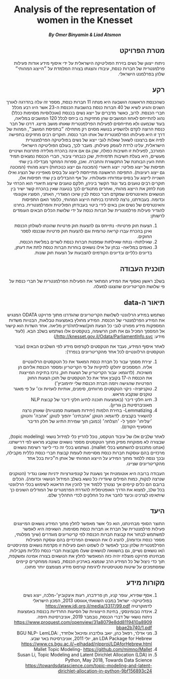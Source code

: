 <div align="center">

# Analysis of the representation of women in the Knesset
##### By Omer Binyamin  & Liad Atsmon
</div>

<div dir="rtl">

## מטרת הפרויקט
ניתוח ייצוגן של נשים בזירת הפוליטיקה הישראלית על ידי איסוף מידע אודות פעילות פרלמנטרית של חברות כנסת, עיבודו והצגתו בצורה המלמדת על ״הייצוג המהותי״ שלהן בפרלמנט הישראלי.

## רקע
כשהכנסת הראשונה הושבעה היא מנתה 11 חברות כנסת, מספר זה עלה בהדרגה לאורך השנים והגיע לשיא של 40 חברות כנסת בהשבעת הכנסת ה-23 אשר היוו רבע מכלל חברי הכנסת. לרוב, כאשר מדברים על ייצוג נשים בכנסת (ואוכלוסיות מסוימות ככלל) נהוג להתייחס לאחוז המושבים שהן מחזיקות בו ביחס לכלל 120 המושבים במליאה, בעוד שכמעט ולא מתייחסים לפעילות הפרלמנטרית שאותו מושב מייצג. דרכו של חבר כנסת הרוצה לקדם ולהשפיע בנושא מסוים רק מתחילה ״בתפיסת המושב״, המהות של דרך זו היא פעילותו הפרלמנטרית של אותו חבר כנסת. חוקרים רבים מחזיקים בתפישה לפיה אם ברצוננו לשאול שאלות לגבי ייצוג של נשים בפוליטיקה הפרלמנטרית הישראלית, עלינו לרדת לעומק פעילותן. מעבר לכך, בעולם הפוליטיקה הישראלי המורכב, לפעילות זו חשיבות כפולה, שכן גם אם אינה בהכרח מולידה פתרונות ושינויים מעשיים, היא בעלת חשיבות תדמיתית, שכן כנבחרי ציבור, חברי הכנסת נמצאים תמיד תחת העין הבוחנת של התקשורת והחברה.
ואכן, ספרות המחקר מבדילה בין שתי תפיסות של ייצוג פוליטי: ייצוג תיאורי (המכונה גם ייצוג כנוכחות) וייצוג מהותי (המכונה גם ייצוג רעיונות).  התפיסה הראשונה מתייחסת לייצוג על בסיס מאפייניו של הנציג ואילו השנייה לייצוג על בסיס עמדותיו ופעולותיו. על אף ההבדלים בין שתי תפיסות אלו, חוקרים רבים טוענים בעד ונגד הקשר ביניהן, חלקם טוענים שייצוג תיאורי הוא הכרחי על מנת לחזק את הייצוג מהותי, ואחרים מתנגדים לכך בטענה שאין בהכרח קשר ישיר בין הנושאים והאינטרסים שמקדם חבר כנסת לבין שיוכו המגדרי, האתני, הסוציו אקונומי וכדומה.
בעבודתנו, נרצה להתרכז בניתוח הייצוג המהותי, כלומר האם התפיסות והאינטרסים של נשים אכן באים לידי ביטוי בעבודתן הפוליטית והפרלמנטרית. בחרנו להגדיר פעילות פרלמנטרית של חברות כנסת על ידי שלושת הכלים הבאים העומדים לרשותן:
1.	הצעות חוק פרטיות- נתייחס גם להצעות חוק פרטיות שהונחו לשולחן הכנסת ואינן בהכרח עברו קריאה טרומית וגם להצעות חוק פרטיות שנכנסו לספר החוקים.
2.	שאילתות- ננתח שאילתות שמפנות חברות כנסת לשרים במליאת הכנסת.
3.	נאומים במליאה- נבחן על אילו נושאים בוחרות חברות כנסת לתת את דעתן, בדיונים כלליים ובדיונים הקודמים להצבעות על הצעות חוק שונות.

## תוכנית העבודה
בשלב ראשון נאסוף את המידע המתאר את הפעילות הפרלמנטרית של חברי כנסת על פי שלושת הקריטריונים שהצגנו למעלה.

## תיאור ה-data
נשתמש במידע הרלוונטי לשלושת הקריטריונים שהגדרנו מתוך פרויקט ODATA המנגיש את המידע הפרלמנטרי של הכנסת. המידע מחולץ באמצעות טבלאות, הבנויות משדות המספקות מידע מפורט לגבי כל הצעת חוק/שאילתה/דיון מליאה. אחד השדות הוא קישור אל המסמך המכיל גם את תוכן הרשומה, בטקסטים אלו נשתמש בשלב הבא.
(לעוד מידע: http://knesset.gov.il/Odata/ParliamentInfo.svc/)

לאחר איסוף המידע, נעבד את הטקסטים לקורפוס מידע לפי השלבים הבאים (עבור הטקסטים הרלוונטיים לכל אחד מהקריטריונים בנפרד):
1.	יצירת מסמך עבור כל חברת כנסת המאגד את כל הטקסטים הרלוונטיים אליה. המסמכים יחולקו לתיקיות על פי הקריטריון ומספר הכנסת אליהם הן משויכות. (לדוגמא: עבור הקריטריון של הצעות חוק, נרכז בתיקיה המייצגת את הכנסת ה-17 בקובץ אחד את כל הטקסטים של תוכן הצעות החוק הפרטיות שהגישה ויזמה חברת הכנסת שלי יחימוביץ׳)
2.	טוקניזציה- ניקוי הטקסטים מרווחים, סימנים, אותיות לועזיות וכו׳ על פי מאגר טוקנים שנקבע מראש.
3.	תיוג חלקי דיבר (באמצעות תוכנה לתיוג חלקי דיבר של קבוצת NLP  מאוניברסיטת בן גוריון).
4.	Lemmatizing- בחירת הלמות (יחידות משמעות סמנטיות) שאותן נרצה להשאיר בקבצים.
לדוגמא: הטוקן ׳אהבתינו׳ יהפוך לטוקן ׳אהבה׳ והטוקן ׳יצליחו׳ יהפוך ל- ׳הצלחה׳ (כמובן תוך שמירת התיוג של חלק הדיבר מהסעיף הקודם).

לאחר שלבים אלו של עיבוד הטקסט, נוכל להריץ כלי למידול נושאי (topic modeling), שבצורה לא מפוקחת מפיק מתוך הטקסטים מספר נושאים שנקבע מראש לפי דרישתנו. (אנחנו מתכננים להשתמש בכלי mallet). נשתמש בכלי זה כדי לייצר רשימת נושאים מרכזיים בהם עוסקות חברות כנסת מסויימות לעומת קבוצת חברי כנסת כללית מקבילה, ובכך ננסה ללמוד מתוך המידע על הייצוג המהותי של אותן ח״כיות בכל אחד מהקריטריונים שציינו.

העבודה ברובה היא אוטומטית אך נשענת על קונפיגורציות ידניות שאנו נגדיר (הטוקנים שנרצה לנקות, כמות המילים שיגדירו כל נושא בשלב המידול הנושאי וכדומה). הכלים ברובם הם כלים קיימים אך נצטרך ללמוד איך להכין את הדאטא לשימוש בכלי הרלוונטי בכל שלב, למצוא את הדרך האופטימלית להגדרת הפרמטרים של המודלים השונים כך שיתאימו לצרכינו וכיצד לחבר את כל החלקים לכדי התהליך שלם.

## היעד
התוצר הסופי מבחינתנו, הוא כלי אשר מאפשר לחלץ מתוך המידע נושאים המייצגים פעילות פרלמנטרית של חברת או חברות כנסת מסוימות. השאיפה היא לאפשר למשתמש לבחור את קבוצת חברות הכנסת לפי קריטריונים מוגדרים (שיוך מפלגתי, מספר כנסת וכדומה), להציג לו את הנושאים המרכזיים בהם עוסקת הפעילות הפרלמנטרית שלהן ובכך לאפשר לו לשפוט האם פעילות זו מקדמת נושאים פמיניסטיים ו/או נושאים נשיים, גם בהשוואה לנושאים שעלו מקבוצות חברי כנסת כלליות מקבילות.
מבחינתו פרויקט מוצלח יהיה כזה המאפשר לחלץ את הנושאים בצורה אמינה ומשקפת, תוך כדי ניצול של כל המידע הרב שנמצא בארכיון הכנסת, בשונה ממחקרים קיימים שמסתמכים על שיטות סטטיסטיות לדגימת קורפוס מידע מצומצם יותר מתוכו.

## מקורות מידע

1.	אסף שפירא, עופר קניג, חן פרידברג, רעות איצקוביץ׳-מלכה, ייצוג נשים בפוליטיקה- ישראל במבט השוואתי,אוגוסט 2013, המכון הישראלי לדמוקרטיה https://www.idi.org.il/media/3317/99.pdf
2.	אינדה נובומינסקי, בחינת הייצוגיות של הסיעות החרדיות בכנסת באמצעות ניתוח נושאי של דברי הכנסת, נובמבר 2019, אוניברסיטת חיפה.
https://www.proquest.com/openview/31a8079e8dd8119410a8909bbae2b740/1.pdf
3.	מני אדלר, רפאל כהן, יואב גולדברג ומיכאל אלחדד, BGU NLP- LemLDA: an LDA Package for Hebrew, יולי 2011, אוניברסיטת באר שבע.
https://www.cs.bgu.ac.il/~elhadad/nlpproj/LDAforHebrew.html
4.	Mallet Topic Modeling- https://github.com/mimno/Mallet
5.	Susan Li, Topic Modeling and Latent Dirichlet Allocation (LDA) in Python, May 2018, Towards Data Science
https://towardsdatascience.com/topic-modeling-and-latent-dirichlet-allocation-in-python-9bf156893c24

</div>
